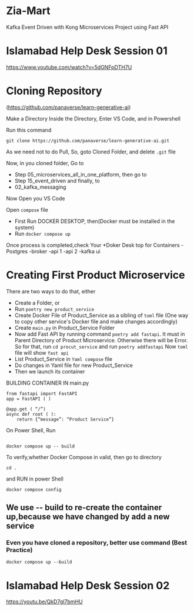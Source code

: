 # Zia-Mart
Kafka Event Driven with Kong Microservices Project using Fast API

# Islamabad Help Desk Session 01
https://www.youtube.com/watch?v=5dGNFpDTH7U

# Cloning Repository
(https://github.com/panaverse/learn-generative-ai)

Make a Directory
Inside the Directory, Enter VS Code, and in Powershell 

Run this command

```
git clone https://github.com/panaverse/learn-generative-ai.git
```
As we need not to do Pull, So, goto Cloned Folder, and delete ``` .git ``` file

Now, in you cloned folder, Go to

* Step 05_microservices_all_in_one_platform, then go to
* Step 15_event_driven and finally, to
* 02_kafka_messaging

Now Open you VS Code

Open ```compose``` file

* First Run DOCKER DESKTOP, then(Docker must be installed in the system)
* Run ```docker compose up```

Once process is completed,check Your 
*Doker Desk top for Containers
-Postgres
-broker
-api 1
-api 2
-kafka ui

# Creating First Product Microservice

There are two ways to do that, either

* Create a Folder, or
* Run ```poetry new product_service```
* Create Docker File of Product_Service as a sibling of ```toml``` file (One way to copy other service's Docker file and make changes accordingly)
* Create ```main.py``` in Product_Service Folder
* Now add Fast API by running command ```poetry add fastapi```. It must in Parent Directory of Product Microservice. Otherwise there will be Error. So for that, run ```cd procut_service``` and run  ```poetry addfastapi``` Now ```toml``` file will show ```fast api```
* List Product_Service in ```Yaml compose``` file
* Do changes in Yaml file for new Product_Service
* Then we launch its container

BUILDING CONTAINER IN main.py
```
from fastapi import FastAPI
app = FastAPI ( )

@app.get ( “/”)
async def root ( ):
	return {“message”: “Product Service”}
```
On Power Shell, Run
```

docker compose up -- build

```
To verify,whether Docker Compose in valid, then go to directory 
```
cd .
```
and RUN in power Shell
```
docker compose config
```

## We use -- build to re-create the container up,because we have changed by add a new service
### Even you have cloned a repository, better use command (Best Practice)
```
docker compose up --build
```


# Islamabad Help Desk Session 02
https://youtu.be/QkD7gI7bmHU
